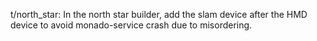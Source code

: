 t/north_star: In the north star builder, add the slam device after
the HMD device to avoid monado-service crash due to misordering.
